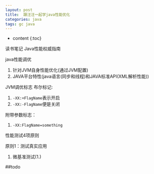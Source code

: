 ```yaml
---
layout: post
title:  跟汪汪一起学java性能优化
categories: java
tags: gc java
---
```


* content
{:toc}

读书笔记 Java性能权威指南




java性能调优

1. 针对JVM自身性能优化(通过JVM配置)
2. JAVA平台特性(java语言(同步和线程)和JAVA标准API(XML解析性能))

JVM调优标志
布尔标记:

1. `-XX:+FlagName`表示开启
2. `-XX:-FlagName`便是关闭
 
附带参数标志：

1. `-XX:FlagName=something`


性能测试4项原则

原则1：测试真实应用

1. 微基准测试(1.)

##todo

